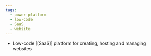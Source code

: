 ```yaml
---
tags:
  - power-platform
  - low-code
  - SaaS
  - website
---
```

- Low-code [[SaaS]] platform for creating, hosting and managing websites